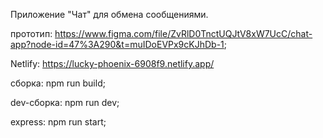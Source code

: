 Приложение "Чат" для обмена сообщениями.

прототип: https://www.figma.com/file/ZvRlD0TnctUQJtV8xW7UcC/chat-app?node-id=47%3A290&t=muIDoEVPx9cKJhDb-1;

Netlify: https://lucky-phoenix-6908f9.netlify.app/

сборка: npm run build;

dev-сборка: npm run dev;

express: npm run start;
